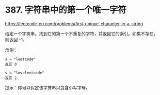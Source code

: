 # 387. 字符串中的第一个唯一字符
https://leetcode-cn.com/problems/first-unique-character-in-a-string

给定一个字符串，找到它的第一个不重复的字符，并返回它的索引。如果不存在，则返回 -1。

 

示例：
```
s = "leetcode"
返回 0
```
```
s = "loveleetcode"
返回 2
```
 

提示：你可以假定该字符串只包含小写字母。
